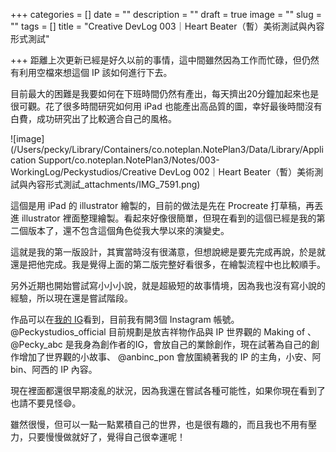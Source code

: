 +++
categories = []
date = ""
description = ""
draft = true
image = ""
slug = ""
tags = []
title = "Creative DevLog 003｜Heart Beater（暫）美術測試與內容形式測試"

+++
距離上次更新已經是好久以前的事情，這中間雖然因為工作而忙碌，但仍然有利用空檔來想這個 IP 該如何進行下去。

目前最大的困難是我要如何在下班時間仍然有產出，每天擠出20分鐘加起來也是很可觀。花了很多時間研究如何用 iPad 也能產出高品質的圖，幸好最後時間沒有白費，成功研究出了比較適合自己的風格。

!\[image\](/Users/pecky/Library/Containers/co.noteplan.NotePlan3/Data/Library/Application Support/co.noteplan.NotePlan3/Notes/003-WorkingLog/Peckystudios/Creative DevLog 002｜Heart Beater（暫）美術測試與內容形式測試_attachments/IMG_7591.png)

這個是用 iPad 的 illustrator 繪製的，目前的做法是先在 Procreate 打草稿，再丟進 illustrator 裡面整理繪製。看起來好像很簡單，但現在看到的這個已經是我的第二個版本了，還不包含這個角色從我大學以來的演變史。

這就是我的第一版設計，其實當時沒有很滿意，但想說總是要先完成再說，於是就還是把他完成。我是覺得上面的第二版完整好看很多，在繪製流程中也比較順手。

另外近期也開始嘗試寫小小小說，就是超級短的故事情境，因為我也沒有寫小說的經驗，所以現在還是嘗試階段。

作品可以在[我的 IG](https://www.instagram.com/p/CZ4SQfuv_WR/)看到，目前我有開3個 Instagram 帳號。 @Peckystudios_official 目前規劃是放吉祥物作品與 IP 世界觀的 Making of 、 @Pecky_abc 是我身為創作者的IG，會放自己的業餘創作，現在試著為自己的創作增加了世界觀的小故事、 @anbinc_pon 會放圍繞著我的 IP 的主角，小安、阿bin、阿西的 IP 內容。

現在裡面都還很早期凌亂的狀況，因為我還在嘗試各種可能性，如果你現在看到了也請不要見怪😄️。

雖然很慢，但可以一點一點累積自己的世界，也是很有趣的，而且我也不用有壓力，只要慢慢做就好了，覺得自己很幸運呢！